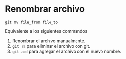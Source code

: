 # Renombrar archivo

```
git mv file_from file_to
```
Equivalente a los siguientes commandos

1. Renombrar el archivo manualmente.
2. `git rm` para eliminar el archivo con git.
3. `git add` para agregar el archivo con el nuevo nombre.
